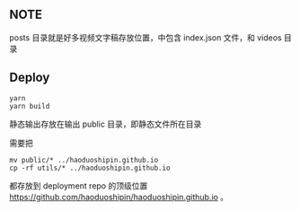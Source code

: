 
## NOTE

posts 目录就是好多视频文字稿存放位置，中包含 index.json 文件，和 videos 目录

## Deploy

```
yarn
yarn build
```

静态输出存放在输出 public 目录，即静态文件所在目录

需要把

```
mv public/* ../haoduoshipin.github.io 
cp -rf utils/* ../haoduoshipin.github.io 
```

都存放到 deployment repo 的顶级位置 https://github.com/haoduoshipin/haoduoshipin.github.io 。
